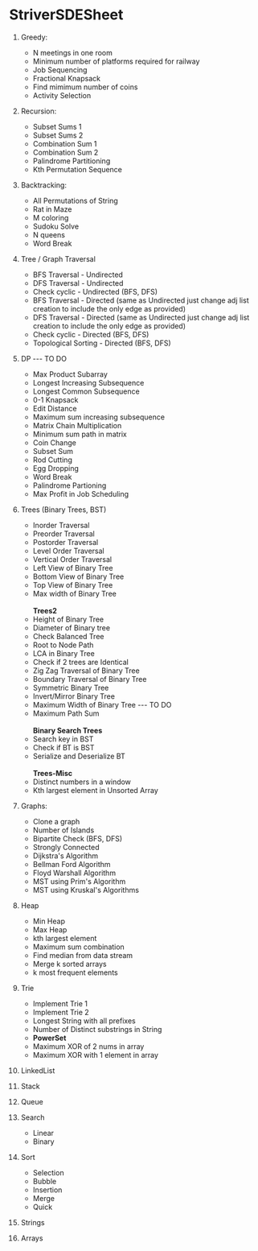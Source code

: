 # StriverSDESheet

1. Greedy:
   * N meetings in one room
   * Minimum number of platforms required for railway
   * Job Sequencing
   * Fractional Knapsack
   * Find mimimum number of coins
   * Activity Selection

2. Recursion: 
   * Subset Sums 1
   * Subset Sums 2
   * Combination Sum 1
   * Combination Sum 2
   * Palindrome Partitioning
   * Kth Permutation Sequence 
   
3. Backtracking:
   * All Permutations of String
   * Rat in Maze
   * M coloring 
   * Sudoku Solve 
   * N queens 
   * Word Break 
   
4. Tree / Graph Traversal
   * BFS Traversal - Undirected
   * DFS Traversal - Undirected
   * Check cyclic - Undirected (BFS, DFS)
   * BFS Traversal - Directed (same as Undirected just change adj list creation to include the only edge as provided)
   * DFS Traversal - Directed (same as Undirected just change adj list creation to include the only edge as provided)
   * Check cyclic - Directed (BFS, DFS)
   * Topological Sorting - Directed (BFS, DFS)
   
5. DP --- TO DO
   * Max Product Subarray
   * Longest Increasing Subsequence
   * Longest Common Subsequence
   * 0-1 Knapsack
   * Edit Distance
   * Maximum sum increasing subsequence
   * Matrix Chain Multiplication
   * Minimum sum path in matrix
   * Coin Change
   * Subset Sum
   * Rod Cutting
   * Egg Dropping
   * Word Break
   * Palindrome Partioning
   * Max Profit in Job Scheduling

6. Trees (Binary Trees, BST)
   * Inorder Traversal
   * Preorder Traversal
   * Postorder Traversal
   * Level Order Traversal
   * Vertical Order Traversal
   * Left View of Binary Tree
   * Bottom View of Binary Tree
   * Top View of Binary Tree
   * Max width of Binary Tree<br/><br/>
   **Trees2**
   * Height of Binary Tree
   * Diameter of Binary tree
   * Check Balanced Tree 
   * Root to Node Path
   * LCA in Binary Tree 
   * Check if 2 trees are Identical
   * Zig Zag Traversal of Binary Tree
   * Boundary Traversal of Binary Tree
   * Symmetric Binary Tree
   * Invert/Mirror Binary Tree
   * Maximum Width of Binary Tree --- TO DO
   * Maximum Path Sum <br/><br/>
   **Binary Search Trees**
   * Search key in BST
   * Check if BT is BST
   * Serialize and Deserialize BT<br/><br/>
   **Trees-Misc**
   * Distinct numbers in a window
   * Kth largest element in Unsorted Array

7. Graphs:
   * Clone a graph
   * Number of Islands
   * Bipartite Check (BFS, DFS)
   * Strongly Connected
   * Dijkstra's Algorithm
   * Bellman Ford Algorithm
   * Floyd Warshall Algorithm
   * MST using Prim's Algorithm
   * MST using Kruskal's Algorithms
   
8. Heap
   * Min Heap
   * Max Heap
   * kth largest element
   * Maximum sum combination
   * Find median from data stream
   * Merge k sorted arrays
   * k most frequent elements
   
9. Trie 
   * Implement Trie 1
   * Implement Trie 2
   * Longest String with all prefixes
   * Number of Distinct substrings in String
   * **PowerSet**
   * Maximum XOR of 2 nums in array
   * Maximum XOR with 1 element in array
   
10. LinkedList 

11. Stack
    
12. Queue

13. Search
    * Linear
    * Binary
    
14. Sort
    * Selection
    * Bubble
    * Insertion
    * Merge
    * Quick
    
15. Strings 

16. Arrays

